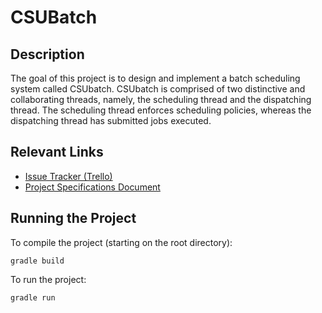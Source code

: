 # CSUBatch

## Description
The goal of this project is to design and implement a batch scheduling system called CSUbatch. CSUbatch is comprised of two distinctive and collaborating threads, namely, the scheduling thread and the dispatching thread. The scheduling thread enforces scheduling policies, whereas the dispatching thread has submitted jobs executed. 

## Relevant Links

- [Issue Tracker (Trello)](https://trello.com/b/XDxNiiio/csubatch)
- [Project Specifications Document](https://colstate-my.sharepoint.com/:w:/g/personal/davidson_alexis_students_columbusstate_edu/Ec7Us0sBtzdCvPLC3uAlFi0Be6gxC1Gm52SU9cDAUGJglA?e=MVbbT6)

## Running the Project
To compile the project (starting on the root directory):

```
gradle build
```

To run the project:

```
gradle run
```